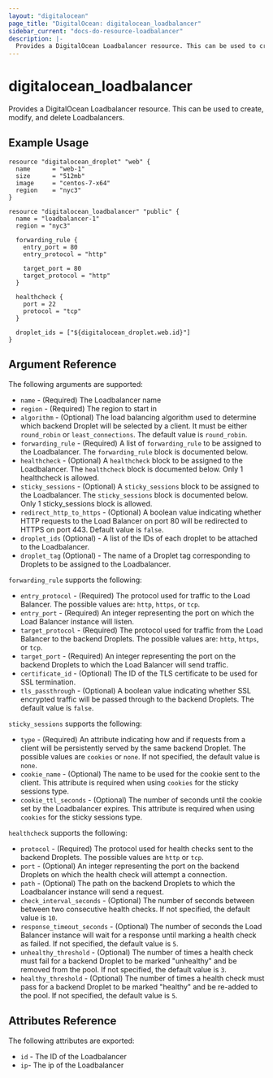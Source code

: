 ```yaml
---
layout: "digitalocean"
page_title: "DigitalOcean: digitalocean_loadbalancer"
sidebar_current: "docs-do-resource-loadbalancer"
description: |-
  Provides a DigitalOcean Loadbalancer resource. This can be used to create, modify, and delete Loadbalancers.
---
```


# digitalocean\_loadbalancer

Provides a DigitalOcean Loadbalancer resource. This can be used to create,
modify, and delete Loadbalancers.

## Example Usage

```
resource "digitalocean_droplet" "web" {
  name      = "web-1"
  size      = "512mb"
  image     = "centos-7-x64"
  region    = "nyc3"
}

resource "digitalocean_loadbalancer" "public" {
  name = "loadbalancer-1"
  region = "nyc3"

  forwarding_rule {
    entry_port = 80
    entry_protocol = "http"

    target_port = 80
    target_protocol = "http"
  }

  healthcheck {
    port = 22
    protocol = "tcp"
  }

  droplet_ids = ["${digitalocean_droplet.web.id}"]
}
```

## Argument Reference

The following arguments are supported:

* `name` - (Required) The Loadbalancer name
* `region` - (Required) The region to start in
* `algorithm` - (Optional) The load balancing algorithm used to determine
which backend Droplet will be selected by a client. It must be either `round_robin`
or `least_connections`. The default value is `round_robin`.
* `forwarding_rule` - (Required) A list of `forwarding_rule` to be assigned to the
Loadbalancer. The `forwarding_rule` block is documented below.
* `healthcheck` - (Optional) A `healthcheck` block to be assigned to the
Loadbalancer. The `healthcheck` block is documented below. Only 1 healthcheck is allowed.
* `sticky_sessions` - (Optional) A `sticky_sessions` block to be assigned to the
Loadbalancer. The `sticky_sessions` block is documented below. Only 1 sticky_sessions block is allowed.
* `redirect_http_to_https` - (Optional) A boolean value indicating whether
HTTP requests to the Load Balancer on port 80 will be redirected to HTTPS on port 443.
Default value is `false`.
* `droplet_ids` (Optional) - A list of the IDs of each droplet to be attached to the Loadbalancer.
* `droplet_tag` (Optional) - The name of a Droplet tag corresponding to Droplets to be assigned to the Loadbalancer.

`forwarding_rule` supports the following:

* `entry_protocol` - (Required) The protocol used for traffic to the Load Balancer. The possible values are: `http`, `https`, or `tcp`.
* `entry_port` - (Required) An integer representing the port on which the Load Balancer instance will listen.
* `target_protocol` - (Required) The protocol used for traffic from the Load Balancer to the backend Droplets. The possible values are: `http`, `https`, or `tcp`.
* `target_port` - (Required) An integer representing the port on the backend Droplets to which the Load Balancer will send traffic.
* `certificate_id` - (Optional) The ID of the TLS certificate to be used for SSL termination.
* `tls_passthrough` - (Optional) A boolean value indicating whether SSL encrypted traffic will be passed through to the backend Droplets. The default value is `false`.

`sticky_sessions` supports the following:

* `type` - (Required) An attribute indicating how and if requests from a client will be persistently served by the same backend Droplet. The possible values are `cookies` or `none`. If not specified, the default value is `none`.
* `cookie_name` - (Optional) The name to be used for the cookie sent to the client. This attribute is required when using `cookies` for the sticky sessions type.
* `cookie_ttl_seconds` - (Optional) The number of seconds until the cookie set by the Loadbalancer expires. This attribute is required when using `cookies` for the sticky sessions type.


`healthcheck` supports the following:

* `protocol` - (Required) The protocol used for health checks sent to the backend Droplets. The possible values are `http` or `tcp`.
* `port` - (Optional) An integer representing the port on the backend Droplets on which the health check will attempt a connection.
* `path` - (Optional) The path on the backend Droplets to which the Loadbalancer instance will send a request.
* `check_interval_seconds` - (Optional) The number of seconds between between two consecutive health checks. If not specified, the default value is `10`.
* `response_timeout_seconds` - (Optional) The number of seconds the Load Balancer instance will wait for a response until marking a health check as failed. If not specified, the default value is `5`.
* `unhealthy_threshold` - (Optional) The number of times a health check must fail for a backend Droplet to be marked "unhealthy" and be removed from the pool. If not specified, the default value is `3`.
* `healthy_threshold` - (Optional) The number of times a health check must pass for a backend Droplet to be marked "healthy" and be re-added to the pool. If not specified, the default value is `5`.


## Attributes Reference

The following attributes are exported:

* `id` - The ID of the Loadbalancer
* `ip`- The ip of the Loadbalancer
